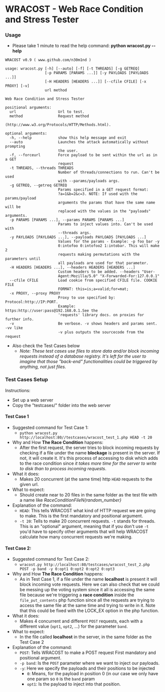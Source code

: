 # WRACOST - Web Race Condition and Stress Tester

### Usage
* Please take 1 minute to read the help command: **python wracost.py --help**

```
WRACOST v0.9 ( www.github.com/n30m1nd )

usage: wracost.py [-h] [--auto] [-f] [-t THREADS] [-g GETREQ]
                  [-p PARAMS [PARAMS ...]] [-y PAYLOADS [PAYLOADS ...]]
                  [-H HEADERS [HEADERS ...]] [--cfile CFILE] [-x PROXY] [-v]
                  url method

Web Race Condition and Stress Tester

positional arguments:
  url                   Url to test.
  method                Request method
                        (http://www.w3.org/Protocols/HTTP/Methods.html).

optional arguments:
  -h, --help            show this help message and exit
  --auto                Launches the attack automatically without prompting
                        the user.
  -f, --forceurl        Force payload to be sent within the url as in a GET
                        request
  -t THREADS, --threads THREADS
                        Number of threads/connections to run. Can't be used
                        with --params/payloads args.
  -g GETREQ, --getreq GETREQ
                        Params specified in a GET request format:
                        ?a=1&b=2&c=3. NOTE: If used with the params/payload
                        arguments the params that have the same name will be
                        replaced with the values in the "payloads" arguments.
  -p PARAMS [PARAMS ...], --params PARAMS [PARAMS ...]
                        Params to inject values into. Can't be used with
                        --threads args.
  -y PAYLOADS [PAYLOADS ...], --payloads PAYLOADS [PAYLOADS ...]
                        Values for the params - Example: -p foo bar -y
                        0:intofoo 0:intofoo2 1:intobar. This will make 2
                        requests making permutations with the parameters until
                        all payloads are used for that parameter.
  -H HEADERS [HEADERS ...], --headers HEADERS [HEADERS ...]
                        Custom headers to be added. --headers "User-
                        Agent:Mozilla/5.0" "X-Forwarded-For:127.0.0.1"
  --cfile CFILE         Load cookie from specified CFILE file. COOKIE FILE
                        FORMAT: this=is;a=valid;for=mat;
  -x PROXY, --proxy PROXY
                        Proxy to use specified by: Protocol:http://IP:PORT.
                        Example: https:http://user:pass@192.168.0.1.See the
                        'requests' library docs. on proxies for further info.
  -v                    Be verbose. -v shows headers and params sent. -vv like
                        -v plus outputs the sourcecode from the request

```


* Also check the Test Cases below
  * *Note: These test cases use files to store data and/or block incoming requests instead of a database registry. It's left for the user to imagine that those "back-end" functionalities could be triggered by anything, not just files.*

### Test Cases Setup
Instructions:
* Set up a web server
* Copy the "testcases/" folder into the web server

#### Test Case 1
* Suggested command for Test Case 1:
  * `python wracost.py http://localhost:80//testcases/wracost_test_1.php HEAD -t 20`
* Why and How **The Race Condition** happens:
  * After the first request, the server tries to block incoming requests by checking if a file under the name **blockage** is present in the server. If not, it will create it. It's this process of accessing to disk which adds to the race condition since *it takes more time for the server to write to disk than to process incoming requests*.
* What it does:
  * Makes 20 concurrent (at the same time) http `HEAD` requests to the given url.
* What to expect:
  * Should create near to 20 files in the same folder as the test file with a name like *RaceConditionFileN{random_number}*
* Explanation of the command: 
  * `HEAD`: This tells WRACOST what kind of HTTP request we are going to make. This is the first mandatory and positional argument.
  * `-t 20`: Tells to make 20 concurrent requests. `-t` stands for threads. This is an "optional" argument, meaning that if you don't use `-t` you'd have to specify other arguments that will help WRACOST calculate how many concurrent requests we're making.

#### Test Case 2:
* Suggested command for Test Case 2:
  * `wracost.py http://localhost:80/testcases/wracost_test_2.php POST -p band -y 0:opt1 0:opt2 0:opt2 0:opt3`
* Why and How **The Race Condition** happens: 
  * As in Test Case 1, if a file under the name **localhost** is present it will block incoming vote requests. Here we can also check that we could be messing up the voting system since it all is accessing the same file because we're triggering a **race condition** inside the `file_put_contents` php function since all the requests are trying to access the same file at the same time and trying to write in it. Note that this could be fixed with the LOCK_EX option in the php function.
* What it does:
  * Makes 4 concurrent and different `POST` requests, each with a different value (`opt1`, `opt2`, ...) for the parameter `band`.
* What to expect:
  * In the file called **localhost** in the server, in the same folder as the Test Case 2
* Explanation of the command:
  * `POST`: Tells WRACOST to make a POST request First mandatory and positional argument.
  * `-p band`: Is the `POST` parameter where we want to inject our payloads.
  * `-y`: Here we specify the payloads and their positions to be injected
    * `0`: Means, for the payload in position 0 (in our case we only have one param so `0` is the `band` param
    * `opt1`: Is the payload to inject into that position.

